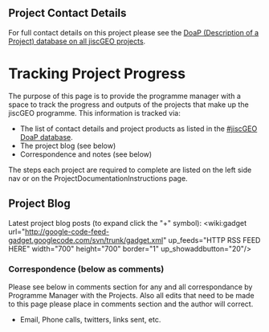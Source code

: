 ## Project Contact Details ##
For full contact details on this project please see the [DoaP (Description of a Project) database on all jiscGEO projects](https://spreadsheets1.google.com/pub?hl=en&hl=en&key=0ArsNASxXZiL6dHJzTndIbnNGQU5IemdPMGVoRFNoR0E&single=true&gid=1&output=html).

# Tracking Project Progress #
The purpose of this page is to provide the programme manager with a space to track the progress and outputs of the projects that make up the jiscGEO programme. This information is tracked via:

  * The list of contact details and project products as listed in the [#jiscGEO DoaP database](http://bit.ly/doap-jiscgeo).
  * The project blog (see below)
  * Correspondence and notes (see below)

The steps each project are required to complete are listed on the left side nav or on the ProjectDocumentationInstructions page.

## Project Blog ##
Latest project blog posts (to expand click the "+" symbol):
<wiki:gadget url="http://google-code-feed-gadget.googlecode.com/svn/trunk/gadget.xml" up\_feeds="HTTP RSS FEED HERE" width="700" height="700" border="1" up\_showaddbutton="20"/>

### Correspondence (below as comments) ###
Please see below in comments section for any and all correspondance by Programme Manager with the Projects.  Also all edits that need to be made to this page please place in comments section and the author will correct.
  * Email, Phone calls, twitters, links sent, etc.